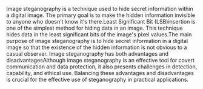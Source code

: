 Image steganography is a technique used to hide secret information within a digital image. The primary goal is to make the hidden information invisible to anyone who doesn't know it's there.Least Significant Bit (LSB)insertion is one of the simplest method for hiding data in an image. This technique hides data in the least significant bits of the image's pixel values.The main purpose of image steganography is to hide secret information in a digital image so that the existence of the hidden information is not obvious to a casual observer. Image steganography has both advantages and disadvantagesAlthough image steganography is an effective tool for covert communication and data protection, it also presents challenges in detection, capability, and ethical use. Balancing these advantages and disadvantages is crucial for the effective use of steganography in practical applications.
